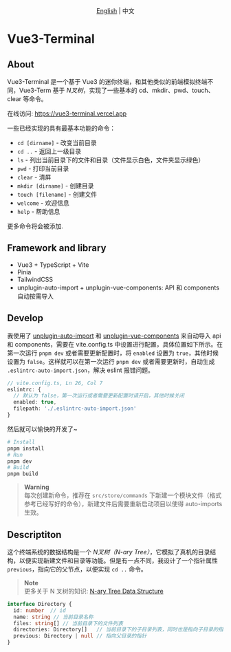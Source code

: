 <p align='center'>
<a href='./README.md'>English</a> | 中文
</p>

# Vue3-Terminal

## About

Vue3-Terminal 是一个基于 Vue3 的迷你终端，和其他类似的前端模拟终端不同，Vue3-Term 基于 *N叉树*，实现了一些基本的 cd、mkdir、pwd、touch、clear 等命令。

在线访问: https://vue3-terminal.vercel.app

一些已经实现的具有最基本功能的命令：
- `cd [dirname]` - 改变当前目录
- `cd ..` - 返回上一级目录
- `ls` - 列出当前目录下的文件和目录（文件显示白色，文件夹显示绿色）
- `pwd` - 打印当前目录
- `clear` - 清屏
- `mkdir [dirname]` - 创建目录
- `touch [filename]` - 创建文件
- `welcome` - 欢迎信息
- `help` - 帮助信息

更多命令将会被添加.

## Framework and library

- Vue3 + TypeScript + Vite
- Pinia
- TailwindCSS
- unplugin-auto-import + unplugin-vue-components: API 和 components 自动按需导入

## Develop

我使用了 [unplugin-auto-import](https://github.com/antfu/unplugin-auto-import) 和 [unplugin-vue-components](https://github.com/antfu/unplugin-vue-components) 来自动导入 api 和 components，需要在 vite.config.ts 中设置进行配置，具体位置如下所示。在第一次运行 `pnpm dev` 或者需要更新配置时，将 `enabled` 设置为 `true`，其他时候设置为 `false`。这样就可以在第一次运行 `pnpm dev` 或者需要更新时，自动生成 `.eslintrc-auto-import.json`，解决 eslint 报错问题。

```ts
// vite.config.ts, Ln 26, Col 7
eslintrc: {
  // 默认为 false，第一次运行或者需要更新配置时请开启，其他时候关闭
  enabled: true, 
  filepath: './.eslintrc-auto-import.json'
}
```

然后就可以愉快的开发了~
```bash
# Install
pnpm install
# Run
pnpm dev
# Build
pnpm build
```

> **Warning**  
> 每次创建新命令，推荐在 `src/store/commands` 下新建一个模块文件（格式参考已经写好的命令），新建文件后需要重新启动项目以使得 auto-imports 生效。

## Descriptiton

这个终端系统的数据结构是一个 *N叉树（N-ary Tree）*，它模拟了真机的目录结构，以便实现新建文件和目录等功能。但是有一点不同，我设计了一个指针属性 `previous`，指向它的父节点，以便实现 `cd ..` 命令。

>  **Note**  
> 更多关于 N 叉树的知识: [N-ary Tree Data Structure](https://www.studytonight.com/advanced-data-structures/nary-tree)

```ts
interface Directory {
  id: number  // id
  name: string // 当前目录名称
  files: string[] // 当前目录下的文件列表
  directories: Directory[]   // 当前目录下的子目录列表，同时也是指向子目录的指针
  previous: Directory | null // 指向父目录的指针
}
```